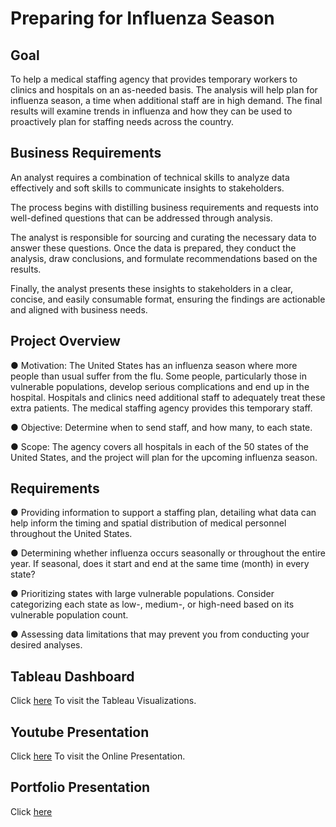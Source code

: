 # Preparing for Influenza Season

## Goal
 To help a medical staffing agency that provides temporary workers to clinics
 and hospitals on an as-needed basis. The analysis will help plan for influenza
 season, a time when additional staff are in high demand. The final results will
 examine trends in influenza and how they can be used to proactively plan for
 staffing needs across the country.
 
 ## Business Requirements
 An analyst requires a combination of technical skills to analyze data effectively and soft skills to communicate insights to stakeholders. 
 
 The process begins with distilling business requirements and requests into well-defined questions that can be addressed through analysis.
 
 The analyst is responsible for sourcing and curating the necessary data to answer these questions. Once the data is prepared, they conduct the analysis, draw conclusions, and formulate recommendations based on 
 the results.
 
 Finally, the analyst presents these insights to stakeholders in a clear, concise, and easily consumable format, ensuring the findings are actionable and aligned with business needs.
 
 ##  Project Overview
 
 ● Motivation: The  United States has an influenza season where more people than usual
 suffer from the flu. Some people, particularly those in vulnerable populations, develop serious
 complications and end up in the hospital. Hospitals and clinics need additional staff to
 adequately treat these extra patients. The medical staffing agency provides this temporary
 staff.
 
 ● Objective: Determine when to send staff, and how many, to each state.
 
 ● Scope: The agency covers all hospitals in each of the 50 states of the United States, and
 the project will plan for the upcoming influenza season.

 ## Requirements
 
 ● Providing information to support a staffing plan, detailing what data can help inform the timing
 and spatial distribution of medical personnel throughout the United States.
 
 ● Determining whether influenza occurs seasonally or throughout the entire year. If seasonal,
 does it start and end at the same time (month) in every state?
 
 ● Prioritizing states with large vulnerable populations. Consider categorizing each state as low-,
 medium-, or high-need based on its vulnerable population count.
 
 ● Assessing data limitations that may prevent you from conducting your desired analyses.

 ## Tableau Dashboard
Click [here](https://public.tableau.com/app/profile/tamer.nas1925/viz/Ex2_9InfluenzaShield/InfluenzaShield) To visit the Tableau Visualizations.

## Youtube Presentation
Click [here](https://youtu.be/N_D8C8OBGJA) To visit the Online Presentation.

## Portfolio Presentation
Click [here](https://drive.google.com/file/d/1fDsEiAiiqeFrXyQWQNRri8zgKPWPs-SE/view?usp=drive_link)
